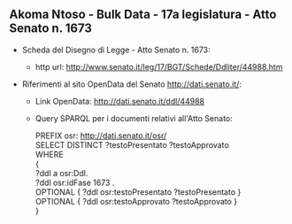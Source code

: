 ## Akoma Ntoso - Bulk Data - 17a legislatura - Atto Senato n. 1673 ##

* Scheda del Disegno di Legge - Atto Senato n. 1673:
	* http url: http://www.senato.it/leg/17/BGT/Schede/Ddliter/44988.htm

* Riferimenti al sito OpenData del Senato http://dati.senato.it/:
	* Link OpenData: http://dati.senato.it/ddl/44988
	* Query SPARQL per i documenti relativi all'Atto Senato:

        PREFIX osr: <http://dati.senato.it/osr/>  
		SELECT DISTINCT ?testoPresentato ?testoApprovato  
		WHERE  
		{  
		    ?ddl a osr:Ddl.  
		    ?ddl osr:idFase 1673 .  
		    OPTIONAL { ?ddl osr:testoPresentato ?testoPresentato }  
		    OPTIONAL { ?ddl osr:testoApprovato ?testoApprovato }  
		}
		
